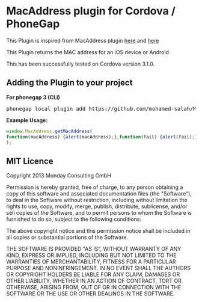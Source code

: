 # MacAddress plugin for Cordova / PhoneGap

This Plugin is inspired from MacAddress plugin
[here](https://github.com/purplecabbage/phonegap-plugins/tree/master/Android/MacAddress)
and [here](https://github.com/jcesarmobile/my-phonegap-plugins/tree/master/iOS/MacAddressPlugin)


This Plugin returns the MAC address for an iOS device or Android 

This has been successfully tested on Cordova version 3.1.0.

## Adding the Plugin to your project ##

**For phonegap 3 (CLI)**
<pre>
phonegap local plugin add https://github.com/mohamed-salah/MacAddress.git
</pre>

**Example Usage:**

```js
window.MacAddress.getMacAddress(
function(macAddress) {alert(macAddress);},function(fail) {alert(fail);}
);
```

## MIT Licence

Copyright 2013 Monday Consulting GmbH

Permission is hereby granted, free of charge, to any person obtaining
a copy of this software and associated documentation files (the
"Software"), to deal in the Software without restriction, including
without limitation the rights to use, copy, modify, merge, publish,
distribute, sublicense, and/or sell copies of the Software, and to
permit persons to whom the Software is furnished to do so, subject to
the following conditions:

The above copyright notice and this permission notice shall be
included in all copies or substantial portions of the Software.

THE SOFTWARE IS PROVIDED "AS IS", WITHOUT WARRANTY OF ANY KIND,
EXPRESS OR IMPLIED, INCLUDING BUT NOT LIMITED TO THE WARRANTIES OF
MERCHANTABILITY, FITNESS FOR A PARTICULAR PURPOSE AND
NONINFRINGEMENT. IN NO EVENT SHALL THE AUTHORS OR COPYRIGHT HOLDERS BE
LIABLE FOR ANY CLAIM, DAMAGES OR OTHER LIABILITY, WHETHER IN AN ACTION
OF CONTRACT, TORT OR OTHERWISE, ARISING FROM, OUT OF OR IN CONNECTION
WITH THE SOFTWARE OR THE USE OR OTHER DEALINGS IN THE SOFTWARE.
